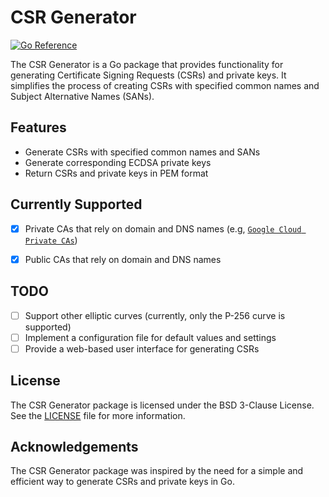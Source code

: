 # CSR Generator

[![Go Reference](https://pkg.go.dev/badge/github.com/H0llyW00dzZ/csr-generator/csr.svg)](https://pkg.go.dev/github.com/H0llyW00dzZ/csr-generator)

The CSR Generator is a Go package that provides functionality for generating Certificate Signing Requests (CSRs) and private keys. It simplifies the process of creating CSRs with specified common names and Subject Alternative Names (SANs).

## Features

- Generate CSRs with specified common names and SANs
- Generate corresponding ECDSA private keys
- Return CSRs and private keys in PEM format

## Currently Supported

- [x] Private CAs that rely on domain and DNS names (e.g, [`Google Cloud Private CAs`](https://cloud.google.com/security/products/certificate-authority-service))
- [x] Public CAs that rely on domain and DNS names


## TODO

- [ ] Support other elliptic curves (currently, only the P-256 curve is supported)
- [ ] Implement a configuration file for default values and settings
- [ ] Provide a web-based user interface for generating CSRs

## License

The CSR Generator package is licensed under the BSD 3-Clause License. See the [LICENSE](LICENSE) file for more information.

## Acknowledgements

The CSR Generator package was inspired by the need for a simple and efficient way to generate CSRs and private keys in Go.
